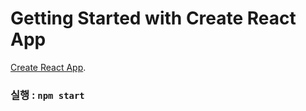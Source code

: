 # Getting Started with Create React App

[Create React App](https://github.com/facebook/create-react-app).

### 실행 : `npm start`